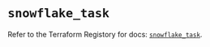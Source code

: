 # `snowflake_task`

Refer to the Terraform Registory for docs: [`snowflake_task`](https://registry.terraform.io/providers/snowflake-labs/snowflake/0.71.0/docs/resources/task).

